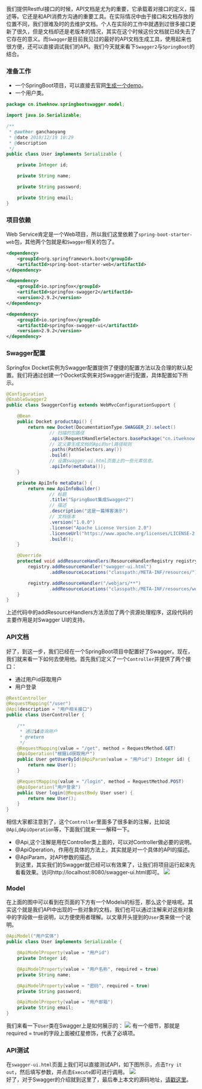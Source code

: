 我们提供Restful接口的时候，API文档是尤为的重要，它承载着对接口的定义，描述等。它还是和API消费方沟通的重要工具。在实际情况中由于接口和文档存放的位置不同，我们很难及时的去维护文档。个人在实际的工作中就遇到过很多接口更新了很久，但是文档却还是老版本的情况，其实在这个时候这份文档就已经失去了它存在的意义。而`Swagger`是目前我见过的最好的API文档生成工具，使用起来也很方便，还可以直接调试我们的API。我们今天就来看下`Swagger2`与`SpringBoot`的结合。
### 准备工作
* 一个SpringBoot项目，可以直接去官网[生成一个demo](https://start.spring.io/)。
* 一个用户类。
```java
package cn.itweknow.springbootswagger.model;

import java.io.Serializable;

/**
 * @author ganchaoyang
 * @date 2018/12/19 10:29
 * @description
 */
public class User implements Serializable {

    private Integer id;

    private String name;

    private String password;

    private String email;
}
```

### 项目依赖
Web Service肯定是一个Web项目，所以我们这里依赖了`spring-boot-starter-web`包，其他两个包就是和`Swagger`相关的包了。
```xml
<dependency>
    <groupId>org.springframework.boot</groupId>
    <artifactId>spring-boot-starter-web</artifactId>
</dependency>

<dependency>
    <groupId>io.springfox</groupId>
    <artifactId>springfox-swagger2</artifactId>
    <version>2.9.2</version>
</dependency>

<dependency>
    <groupId>io.springfox</groupId>
    <artifactId>springfox-swagger-ui</artifactId>
    <version>2.9.2</version>
</dependency>
```

### Swagger配置
Springfox Docket实例为Swagger配置提供了便捷的配置方法以及合理的默认配置。我们将通过创建一个Docket实例来对Swagger进行配置，具体配置如下所示。
```java
@Configuration
@EnableSwagger2
public class SwaggerConfig extends WebMvcConfigurationSupport {

    @Bean
    public Docket productApi() {
        return new Docket(DocumentationType.SWAGGER_2).select()
                // 扫描的包路径
                .apis(RequestHandlerSelectors.basePackage("cn.itweknow.springbootswagger.controller"))
                // 定义要生成文档的Api的url路径规则
                .paths(PathSelectors.any())
                .build()
                // 设置swagger-ui.html页面上的一些元素信息。
                .apiInfo(metaData());
    }

    private ApiInfo metaData() {
        return new ApiInfoBuilder()
                // 标题
                .title("SpringBoot集成Swagger2")
                // 描述
                .description("这是一篇博客演示")
                // 文档版本
                .version("1.0.0")
                .license("Apache License Version 2.0")
                .licenseUrl("https://www.apache.org/licenses/LICENSE-2.0")
                .build();
    }

    @Override
    protected void addResourceHandlers(ResourceHandlerRegistry registry) {
        registry.addResourceHandler("swagger-ui.html")
                .addResourceLocations("classpath:/META-INF/resources/");

        registry.addResourceHandler("/webjars/**")
                .addResourceLocations("classpath:/META-INF/resources/webjars/");
    }
}
```
上述代码中的addResourceHandlers方法添加了两个资源处理程序，这段代码的主要作用是对Swagger UI的支持。

### API文档
好了，到这一步，我们已经在一个SpringBoot项目中配置好了Swagger。现在，我们就来看一下如何去使用他。首先我们定义了一个`Controller`并提供了两个接口：  
* 通过用户id获取用户  
* 用户登录
```java
@RestController
@RequestMapping("/user")
@Api(description = "用户相关接口")
public class UserController {

    /**
     * 通过id查询用户
     * @return
     */
    @RequestMapping(value = "/get", method = RequestMethod.GET)
    @ApiOperation("根据id获取用户")
    public User getUserById(@ApiParam(value = "用户id") Integer id) {
        return new User();
    }

    @RequestMapping(value = "/login", method = RequestMethod.POST)
    @ApiOperation("用户登录")
    public User login(@RequestBody User user) {
        return new User();
    }
}
``` 
相信大家都注意到了，这个`Controller`里面多了很多新的注解，比如说`@Api`,`@ApiOperation`等，下面我们就来一一解释一下。
* @Api,这个注解是用在Controller类上面的，可以对Controller做必要的说明。
* @ApiOperation，作用在具体的方法上，其实就是对一个具体的API的描述。
* @ApiParam，对API参数的描述。  
到这里，其实我们的Swagger就已经可以有效果了，让我们将项目运行起来先看看效果。访问http://localhost:8080/swagger-ui.html即可。
![](https://g-blog.oss-cn-beijing.aliyuncs.com/image/56-1.png)
### Model
在上面的图中可以看到在页面的下方有一个Models的标签，那么这个是啥呢。其实这个就是我们API中出现的一些对象的文档，我们也可以通过注解来对这些对象中的字段做一些说明，以方便使用者理解。以文章开头提到的`User`类来做一个说明。
```java
@ApiModel("用户实体")
public class User implements Serializable {

    @ApiModelProperty(value = "用户id")
    private Integer id;

    @ApiModelProperty(value = "用户名称", required = true)
    private String name;

    @ApiModelProperty(value = "密码", required = true)
    private String password;

    @ApiModelProperty(value = "用户邮箱")
    private String email;
}
```
我们来看一下`User`类在Swagger上是如何展示的：
![](https://g-blog.oss-cn-beijing.aliyuncs.com/image/56-2.png)
有一个细节，那就是required = true的字段上面被红星修饰，代表了必填项。
### API测试
在`swagger-ui.html`页面上我们可以直接测试API，如下图所示，点击`Try it out`，然后填写参数，并点击`Execute`即可进行调用。
![](https://g-blog.oss-cn-beijing.aliyuncs.com/image/56-3.png)  
好了，对于Swagger的介绍就到这里了，最后奉上本文的源码地址，[请戳这里]()。